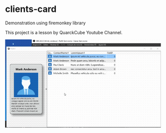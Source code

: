 # clients-card
Demonstration using firemonkey library

This project is a lesson by QuarckCube Youtube Channel.

![](client-card.gif)
